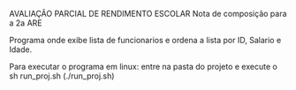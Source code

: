 AVALIAÇÃO PARCIAL DE RENDIMENTO ESCOLAR
Nota de composição para a 2a ARE

Programa onde exibe lista de funcionarios e ordena a lista por ID, Salario e Idade.

Para executar o programa em linux:
entre na pasta do projeto e execute o sh run_proj.sh (./run_proj.sh)
